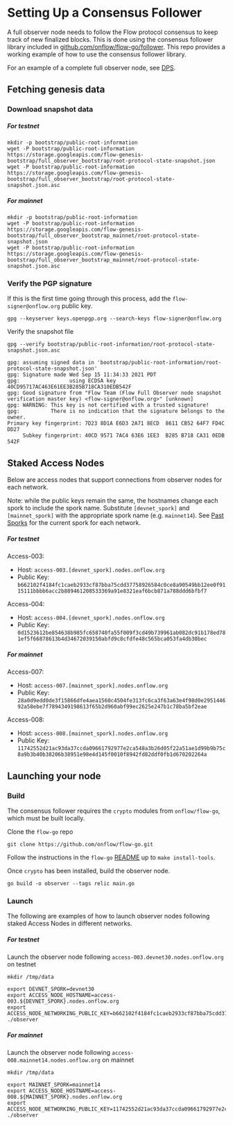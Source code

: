 # Setting Up a Consensus Follower

A full observer node needs to follow the Flow protocol consensus to keep track of new finalized blocks. This is done using the consensus follower library included in [github.com/onflow/flow-go/follower](https://github.com/onflow/flow-go/blob/master/follower/consensus_follower.go). This repo provides a working example of how to use the consensus follower library.

For an example of a complete full observer node, see [DPS](https://github.com/optakt/flow-dps).

## Fetching genesis data

### Download snapshot data

##### For testnet
```
mkdir -p bootstrap/public-root-information
wget -P bootstrap/public-root-information https://storage.googleapis.com/flow-genesis-bootstrap/full_observer_bootstrap/root-protocol-state-snapshot.json
wget -P bootstrap/public-root-information https://storage.googleapis.com/flow-genesis-bootstrap/full_observer_bootstrap/root-protocol-state-snapshot.json.asc
```

##### For mainnet

```
mkdir -p bootstrap/public-root-information
wget -P bootstrap/public-root-information https://storage.googleapis.com/flow-genesis-bootstrap/full_observer_bootstrap_mainnet/root-protocol-state-snapshot.json
wget -P bootstrap/public-root-information https://storage.googleapis.com/flow-genesis-bootstrap/full_observer_bootstrap_mainnet/root-protocol-state-snapshot.json.asc
```

### Verify the PGP signature
If this is the first time going through this process, add the `flow-signer@onflow.org` public key.
```
gpg --keyserver keys.openpgp.org --search-keys flow-signer@onflow.org
```

Verify the snapshot file
```
gpg --verify bootstrap/public-root-information/root-protocol-state-snapshot.json.asc
```

```
gpg: assuming signed data in 'bootstrap/public-root-information/root-protocol-state-snapshot.json'
gpg: Signature made Wed Sep 15 11:34:33 2021 PDT
gpg:                using ECDSA key 40CD95717AC463E61EE3B285B718CA310EDB542F
gpg: Good signature from "Flow Team (Flow Full Observer node snapshot verification master key) <flow-signer@onflow.org>" [unknown]
gpg: WARNING: This key is not certified with a trusted signature!
gpg:          There is no indication that the signature belongs to the owner.
Primary key fingerprint: 7D23 8D1A E6D3 2A71 8ECD  8611 CB52 64F7 FD4C DD27
     Subkey fingerprint: 40CD 9571 7AC4 63E6 1EE3  B285 B718 CA31 0EDB 542F
```

## Staked Access Nodes

Below are access nodes that support connections from observer nodes for each network.

Note: while the public keys remain the same, the hostnames change each spork to include the spork name. Substitute `[devnet_spork]` and `[mainnet_spork]` with the appropriate spork name (e.g. `mainnet14`). See [Past Sporks](https://docs.onflow.org/node-operation/past-sporks/) for the current spork for each network.

##### For testnet

Access-003:
* Host: `access-003.[devnet_spork].nodes.onflow.org`
* Public Key: `b662102f4184fc1caeb2933cf87bba75cdd37758926584c0ce8a90549bb12ee0f9115111bbbb6acc2b889461208533369a91e8321eaf6bcb871a788ddd6bfbf7`

Access-004:
* Host: `access-004.[devnet_spork].nodes.onflow.org`
* Public Key: `0d1523612be854638b985fc658740fa55f009f3cd49b739961ab082dc91b178ed781ef5f66878613b4d34672039150abfd9c8cfdfe48c565bca053fa4db30bec`

##### For mainnet

Access-007:
* Host: `access-007.[mainnet_spork].nodes.onflow.org`
* Public Key: `28a0d9edd0de3f15866dfe4aea1560c4504fe313fc6ca3f63a63e4f98d0e295144692a58ebe7f7894349198613f65b2d960abf99ec2625e247b1c78ba5bf2eae`

Access-008:
* Host: `access-008.[mainnet_spork].nodes.onflow.org`
* Public Key: `11742552d21ac93da37ccda09661792977e2ca548a3b26d05f22a51ae1d99b9b75c8a9b3b40b38206b38951e98e4d145f0010f8942fd82ddf0fb1d670202264a`

## Launching your node

### Build
The consensus follower requires the `crypto` modules from `onflow/flow-go`, which must be built locally.

Clone the `flow-go` repo
```
git clone https://github.com/onflow/flow-go.git
```

Follow the instructions in the `flow-go` [README](https://github.com/onflow/flow-go/blob/master/README.md) up to `make install-tools`.

Once `crypto` has been installed, build the observer node.
```
go build -o observer --tags relic main.go
```

### Launch

The following are examples of how to launch observer nodes following staked Access Nodes in different networks.

##### For testnet

Launch the observer node following `access-003.devnet30.nodes.onflow.org` on testnet
```
mkdir /tmp/data

export DEVNET_SPORK=devnet30
export ACCESS_NODE_HOSTNAME=access-003.${DEVNET_SPORK}.nodes.onflow.org
export ACCESS_NODE_NETWORKING_PUBLIC_KEY=b662102f4184fc1caeb2933cf87bba75cdd37758926584c0ce8a90549bb12ee0f9115111bbbb6acc2b889461208533369a91e8321eaf6bcb871a788ddd6bfbf7
./observer
```

##### For mainnet

Launch the observer node following `access-008.mainnet14.nodes.onflow.org` on mainnet
```
mkdir /tmp/data

export MAINNET_SPORK=mainnet14
export ACCESS_NODE_HOSTNAME=access-008.${MAINNET_SPORK}.nodes.onflow.org
export ACCESS_NODE_NETWORKING_PUBLIC_KEY=11742552d21ac93da37ccda09661792977e2ca548a3b26d05f22a51ae1d99b9b75c8a9b3b40b38206b38951e98e4d145f0010f8942fd82ddf0fb1d670202264a
./observer
```
